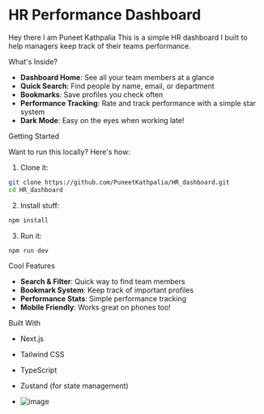 # HR Performance Dashboard

Hey there I am Puneet Kathpalia This is a simple HR dashboard I built to help managers keep track of their teams performance. 

What's Inside?

- **Dashboard Home**: See all your team members at a glance
- **Quick Search**: Find people by name, email, or department
- **Bookmarks**: Save profiles you check often
- **Performance Tracking**: Rate and track performance with a simple star system
- **Dark Mode**: Easy on the eyes when working late!

Getting Started

Want to run this locally? Here's how:

1. Clone it:
```bash
git clone https://github.com/PuneetKathpalia/HR_dashboard.git
cd HR_dashboard
```

2. Install stuff:
```bash
npm install
```

3. Run it:
```bash
npm run dev
```
Cool Features

- **Search & Filter**: Quick way to find team members
- **Bookmark System**: Keep track of important profiles
- **Performance Stats**: Simple performance tracking
- **Mobile Friendly**: Works great on phones too!

Built With

- Next.js
- Tailwind CSS
- TypeScript
- Zustand (for state management)

- ![image](https://github.com/user-attachments/assets/1ef34d3d-0c51-42e7-a81d-96c6cd6e44a0)


